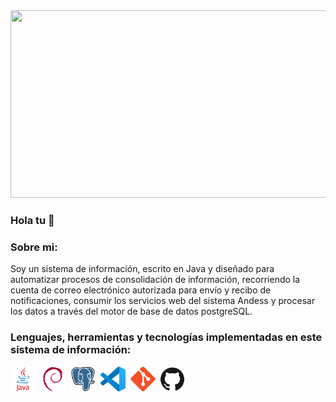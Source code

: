 <div align="center">
  <img src="https://cdn.analyticsvidhya.com/wp-content/uploads/2023/04/Jarvis-feature.png" width="600" height="300"/>
</div>

### Hola tu 👋

### Sobre mi: ###
Soy un sistema de información, escrito en Java y diseñado para automatizar procesos de consolidación de información, recorriendo la cuenta de correo electrónico autorizada para envío y recibo de notificaciones, consumir los servicios web del sistema Andess y procesar los datos a través del motor de base de datos postgreSQL.

### Lenguajes, herramientas y tecnologías implementadas en este sistema de información: ###
<div>
  <img src="https://github.com/devicons/devicon/blob/master/icons/java/java-original-wordmark.svg" title="Java" alt="Java" width="40" height="40"/>&nbsp;
  <img src="https://github.com/devicons/devicon/blob/master/icons/debian/debian-original.svg" title="Debian" alt="Debian" width="40" height="40"/>&nbsp;
  <img src="https://github.com/devicons/devicon/blob/master/icons/postgresql/postgresql-original.svg" title="Postgresql" alt="Postgresql" width="40" height="40"/>&nbsp;
  <img src="https://github.com/devicons/devicon/blob/master/icons/vscode/vscode-original.svg" title="VSCode" alt="VSCode" width="40" height="40"/>&nbsp;
  <img src="https://github.com/devicons/devicon/blob/master/icons/git/git-original.svg" title="Git" alt="Git" width="40" height="40"/>&nbsp;
  <img src="https://github.com/devicons/devicon/blob/master/icons/github/github-original.svg" title="Github" alt="Github" width="40" height="40"/>&nbsp;
</div>
